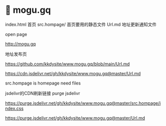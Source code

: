 # 🍄 mogu.gq

index.html 首页
src.hompage/ 首页要用的静态文件
Url.md 地址更新通知文件

open page

http://mogu.gq

地址发布页

https://github.com/kkdysite/www.mogu.gq/blob/main/Url.md

https://cdn.jsdelivr.net/gh/kkdysite/www.mogu.gq@master/Url.md


src.hompage is homepage need files


jsdelivr的CDN刷新链接 purge jsdelivr

https://purge.jsdelivr.net/gh/kkdysite/www.mogu.gq@master/src.hompage/index.css

https://purge.jsdelivr.net/gh/kkdysite/www.mogu.gq@master/Url.md

